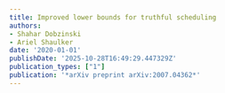 ```yaml
---
title: Improved lower bounds for truthful scheduling
authors:
- Shahar Dobzinski
- Ariel Shaulker
date: '2020-01-01'
publishDate: '2025-10-28T16:49:29.447329Z'
publication_types: ["1"]
publication: '*arXiv preprint arXiv:2007.04362*'
---
```

